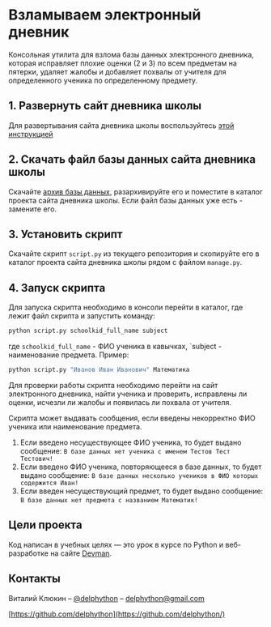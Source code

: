 # Взламываем электронный дневник

Консольная утилита для взлома базы данных электронного дневника, которая исправляет плохие оценки (2 и 3) по всем предметам на пятерки, удаляет жалобы и добавляет похвалы от учителя для определенного ученика по определенному предмету.

## 1. Развернуть сайт дневника школы

Для развертывания сайта дневника школы воспользуйтесь [этой инструкцией](https://github.com/devmanorg/e-diary/tree/master#readme)

## 2. Скачать файл базы данных сайта дневника школы

Скачайте [архив базы данных](https://dvmn.org/filer/canonical/1562234129/166/), разархивируйте его и поместите в каталог проекта сайта дневника школы. Если файл базы данных уже есть - замените его.

## 3. Установить скрипт

Скачайте скрипт `script.py` из текущего репозитория и скопируйте его в каталог проекта сайта дневника школы рядом с файлом `manage.py`.

## 4. Запуск скрипта

Для запуска скрипта необходимо в консоли перейти в каталог, где лежит файл скрипта и запустить команду:
```sh
python script.py schoolkid_full_name subject
```
где `schoolkid_full_name` - ФИО ученика в кавычках, `subject - наименование предмета.
Пример:
```sh
python script.py "Иванов Иван Иванович" Математика
```
Для проверки работы скрипта необходимо перейти на сайт электронного дневника, найти ученика и проверить, исправлены ли оценки, исчезли ли жалобы и появилась ли похвала от учителя.

Скрипта может выдавать сообщения, если введены некорректно ФИО ученика или наименование предмета.
1. Если введено несуществующее ФИО ученика, то будет выдано сообщение: `В базе данных нет ученика с именем Тестов Тест Тестович!`
2. Если введено ФИО ученика, повторяющееся в базе данных, то будет выдано сообщение: `В базе данных несколько учеников в ФИО которых содержится Иван!`
3. Если введен несуществующий предмет, то будет выдано сообщение: `В базе данных нет предмета с названием Математик!`

## Цели проекта

Код написан в учебных целях — это урок в курсе по Python и веб-разработке на сайте [Devman](https://dvmn.org).

## Контакты

Виталий Клюкин – [@delphython](https://t.me/delphython) – [delphython@gmail.com](mailto:delphython@gmail.com)

[https://github.com/delphython](https://github.com/delphython/)
